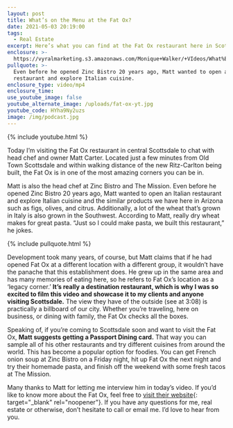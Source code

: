```yaml
---
layout: post
title: What’s on the Menu at the Fat Ox?
date: 2021-05-03 20:19:00
tags:
  - Real Estate
excerpt: Here’s what you can find at the Fat Ox restaurant here in Scottsdale.
enclosure: >-
  https://vyralmarketing.s3.amazonaws.com/Monique+Walker/+VIdeos/What%E2%80%99s+on+the+Menu+at+the+Fat+Ox_.mp4
pullquote: >-
  Even before he opened Zinc Bistro 20 years ago, Matt wanted to open an Italian
  restaurant and explore Italian cuisine.
enclosure_type: video/mp4
enclosure_time:
use_youtube_image: false
youtube_alternate_image: /uploads/fat-ox-yt.jpg
youtube_code: HYha9Ny2uzs
image: /img/podcast.jpg
---
```

{% include youtube.html %}

Today I’m visiting the Fat Ox restaurant in central Scottsdale to chat with head chef and owner Matt Carter. Located just a few minutes from Old Town Scottsdale and within walking distance of the new Ritz-Carlton being built, the Fat Ox is in one of the most amazing corners you can be in.&nbsp;

Matt is also the head chef at Zinc Bistro and The Mission. Even before he opened Zinc Bistro 20 years ago, Matt wanted to open an Italian restaurant and explore Italian cuisine and the similar products we have here in Arizona such as figs, olives, and citrus. Additionally, a lot of the wheat that’s grown in Italy is also grown in the Southwest. According to Matt, really dry wheat makes for great pasta. “Just so I could make pasta, we built this restaurant,” he jokes.&nbsp;

{% include pullquote.html %}

Development took many years, of course, but Matt claims that if he had opened Fat Ox at a different location with a different group, it wouldn’t have the panache that this establishment does. He grew up in the same area and has many memories of eating here, so he refers to Fat Ox’s location as a ‘legacy corner.’ **It’s really a destination restaurant, which is why I was so excited to film this video and showcase it to my clients and anyone visiting Scottsdale.** The view they have of the outside (see at 3:08) is practically a billboard of our city. Whether you’re traveling, here on business, or dining with family, the Fat Ox checks all the boxes.

Speaking of, if you’re coming to Scottsdale soon and want to visit the Fat Ox, **Matt suggests getting a Passport Dining card.** That way you can sample all of his other restaurants and try different cuisines from around the world. This has become a popular option for foodies. You can get French onion soup at Zinc Bistro on a Friday night, hit up Fat Ox the next night and try their homemade pasta, and finish off the weekend with some fresh tacos at The Mission.&nbsp;

Many thanks to Matt for letting me interview him in today’s video. If you’d like to know more about the Fat Ox, feel free to [visit their website](http://www.ilovefatox.com/){: target="_blank" rel="noopener"}. If you have any questions for me, real estate or otherwise, don’t hesitate to call or email me. I’d love to hear from you.

